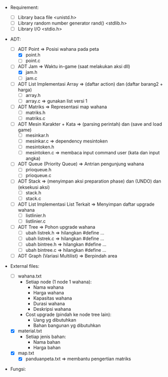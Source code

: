 - Requirement:
    - [ ] Library baca file <unistd.h>
    - [ ] Library random number generator rand() <stdlib.h>
    - [ ] Library I/O <stdio.h>
    
- ADT:
    - [ ] ADT Point => Posisi wahana pada peta
        - [x] point.h
        - [ ] point.c
    - [ ] ADT Jam => Waktu in-game (saat melakukan aksi dll)
        - [x] jam.h
        - [ ] jam.c
    - [ ] ADT List Implementasi Array => (daftar action) dan (daftar barang2 + harga)
        - [ ] array.h
        - [ ] array.c => gunakan list versi 1
    - [ ] ADT Matriks => Representasi map wahana
        - [ ] matriks.h
        - [ ] matriks.c
    - [ ] ADT Mesin Karakter + Kata => (parsing perintah) dan (save and load game)
        - [ ] mesinkar.h
        - [ ] mesinkar.c => dependency mesintoken
        - [ ] mesintoken.h
        - [ ] mesintoken.c => membaca input command user (kata dan input angka) 
    - [ ] ADT Queue (Priority Queue) => Antrian pengunjung wahana
        - [ ] prioqueue.h
        - [ ] prioqueue.c
    - [ ] ADT Stack => (menyimpan aksi preparation phase) dan (UNDO) dan (eksekusi aksi)
        - [ ] stack.h
        - [ ] stack.c
    - [ ] ADT List Implementasi List Terkait => Menyimpan daftar upgrade wahana
        - [ ] listlinier.h
        - [ ] listlinier.c
    - [ ] ADT Tree => Pohon upgrade wahana
        - [ ] ubah listrek.h => hilangkan #define ...
        - [ ] ubah listrek.c => hilangkan #define ...
        - [ ] ubah bintree.h => hilangkan #define ...
        - [ ] ubah bintree.c => hilangkan #define ...
    - [ ] ADT Graph (Variasi Multilist) => Berpindah area
    <!-- - [ ] ADT Lainnya (definisikan sendiri)-->

- External files:
    - [ ] wahana.txt
        - Setiap node (1 node 1 wahana):
            - Nama wahana
            - Harga wahana
            - Kapasitas wahana
            - Durasi wahana
            - Deskripsi wahana
        - Cost upgrade (pindah ke node tree lain):
            - Uang yg dibutuhkan
            - Bahan bangunan yg dibutuhkan
    - [x] material.txt
        - Setiap jenis bahan:
            - Nama bahan
            - Harga bahan
    - [x] map.txt
        - [x] panduanpeta.txt => membantu pengertian matriks
    <!-- - [ ] state.txt => deskripsikan sendiri, OPTIONAL -->

- Fungsi:

